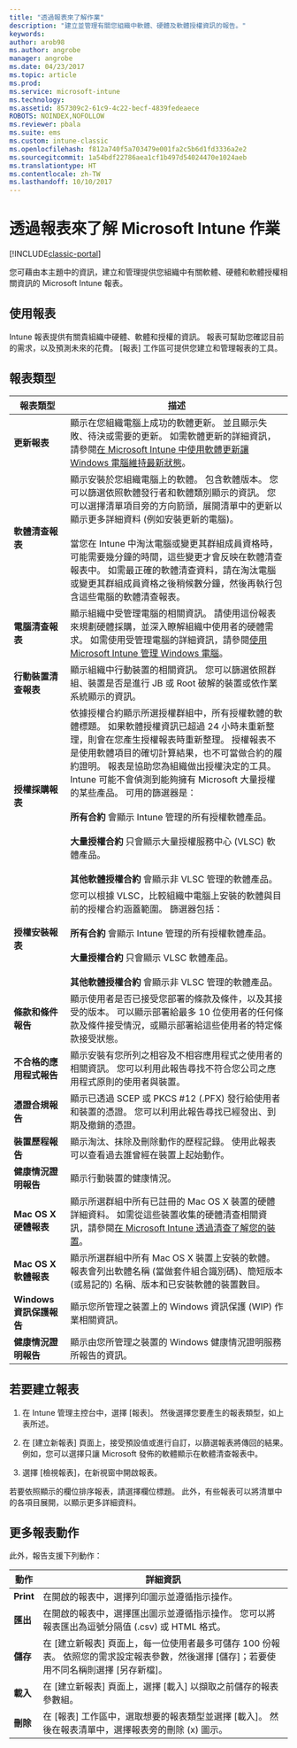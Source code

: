 ```yaml
---
title: "透過報表來了解作業"
description: "建立並管理有關您組織中軟體、硬體及軟體授權資訊的報告。"
keywords: 
author: arob98
ms.author: angrobe
manager: angrobe
ms.date: 04/23/2017
ms.topic: article
ms.prod: 
ms.service: microsoft-intune
ms.technology: 
ms.assetid: 857309c2-61c9-4c22-becf-4839fedeaece
ROBOTS: NOINDEX,NOFOLLOW
ms.reviewer: pbala
ms.suite: ems
ms.custom: intune-classic
ms.openlocfilehash: f812a740f5a703479e001fa2c5b6d1fd3336a2e2
ms.sourcegitcommit: 1a54bdf22786aea1cf1b497d54024470e1024aeb
ms.translationtype: HT
ms.contentlocale: zh-TW
ms.lasthandoff: 10/10/2017
---
```

# <a name="understand-microsoft-intune-operations-by-using-reports"></a>透過報表來了解 Microsoft Intune 作業

[!INCLUDE[classic-portal](../includes/classic-portal.md)]

您可藉由本主題中的資訊，建立和管理提供您組織中有關軟體、硬體和軟體授權相關資訊的 Microsoft Intune 報表。

## <a name="using-reports"></a>使用報表
Intune 報表提供有關貴組織中硬體、軟體和授權的資訊。 報表可幫助您確認目前的需求，以及預測未來的花費。 [報表]  工作區可提供您建立和管理報表的工具。 

## <a name="report-types"></a>報表類型

|報表類型|描述|
|---------------|---------------|
|**更新報表**|顯示在您組織電腦上成功的軟體更新。 並且顯示失敗、待決或需要的更新。 如需軟體更新的詳細資訊，請參閱[在 Microsoft Intune 中使用軟體更新讓 Windows 電腦維持最新狀態](keep-windows-pcs-up-to-date-with-software-updates-in-microsoft-intune.md)。|
|**軟體清查報表**|顯示安裝於您組織電腦上的軟體。 包含軟體版本。 您可以篩選依照軟體發行者和軟體類別顯示的資訊。 您可以選擇清單項目旁的方向箭頭，展開清單中的更新以顯示更多詳細資料 (例如安裝更新的電腦)。<br /><br />當您在 Intune 中淘汰電腦或變更其群組成員資格時，可能需要幾分鐘的時間，這些變更才會反映在軟體清查報表中。 如需最正確的軟體清查資料，請在淘汰電腦或變更其群組成員資格之後稍候數分鐘，然後再執行包含這些電腦的軟體清查報表。|
|**電腦清查報表**|顯示組織中受管理電腦的相關資訊。 請使用這份報表來規劃硬體採購，並深入瞭解組織中使用者的硬體需求。 如需使用受管理電腦的詳細資訊，請參閱[使用 Microsoft Intune 管理 Windows 電腦](manage-windows-pcs-with-microsoft-intune.md)。|
|**行動裝置清查報表**|顯示組織中行動裝置的相關資訊。 您可以篩選依照群組、裝置是否是進行 JB 或 Root 破解的裝置或依作業系統顯示的資訊。|
|**授權採購報表**|依據授權合約顯示所選授權群組中，所有授權軟體的軟體標題。 如果軟體授權資訊已超過 24 小時未重新整理，則會在您產生授權報表時重新整理。 授權報表不是使用軟體項目的確切計算結果，也不可當做合約的履約證明。 報表是協助您為組織做出授權決定的工具。 Intune 可能不會偵測到能夠擁有 Microsoft 大量授權的某些產品。 可用的篩選器是：<br /><br />**所有合約** 會顯示 Intune 管理的所有授權軟體產品。<br /><br />**大量授權合約** 只會顯示大量授權服務中心 (VLSC) 軟體產品。<br /><br />**其他軟體授權合約** 會顯示非 VLSC 管理的軟體產品。|
|**授權安裝報表**|您可以根據 VLSC，比較組織中電腦上安裝的軟體與目前的授權合約涵蓋範圍。 篩選器包括：<br /><br />**所有合約** 會顯示 Intune 管理的所有授權軟體產品。<br /><br />**大量授權合約** 只會顯示 VLSC 軟體產品。<br /><br />**其他軟體授權合約** 會顯示非 VLSC 管理的軟體產品。|
|**條款和條件報告**|顯示使用者是否已接受您部署的條款及條件，以及其接受的版本。 可以顯示部署給最多 10 位使用者的任何條款及條件接受情況，或顯示部署給這些使用者的特定條款接受狀態。|
|**不合格的應用程式報告**|顯示安裝有您所列之相容及不相容應用程式之使用者的相關資訊。 您可以利用此報告尋找不符合您公司之應用程式原則的使用者與裝置。|
|**憑證合規報告**|顯示已透過 SCEP 或 PKCS #12 (.PFX) 發行給使用者和裝置的憑證。 您可以利用此報告尋找已經發出、到期及撤銷的憑證。|
|**裝置歷程報告**|顯示淘汰、抹除及刪除動作的歷程記錄。 使用此報表可以查看過去誰曾經在裝置上起始動作。|
|**健康情況證明報告**|顯示行動裝置的健康情況。|
|**Mac OS X 硬體報表**|顯示所選群組中所有已註冊的 Mac OS X 裝置的硬體詳細資料。 如需從這些裝置收集的硬體清查相關資訊，請參閱[在 Microsoft Intune 透過清查了解您的裝置](understand-your-devices-with-inventory-in-microsoft-intune.md)。|
|**Mac OS X 軟體報表**|顯示所選群組中所有 Mac OS X 裝置上安裝的軟體。 報表會列出軟體名稱 (當做套件組合識別碼)、簡短版本 (或易記的) 名稱、版本和已安裝軟體的裝置數目。|
|**Windows 資訊保護報告**|顯示您所管理之裝置上的 Windows 資訊保護 (WIP) 作業相關資訊。|
|**健康情況證明報告**|顯示由您所管理之裝置的 Windows 健康情況證明服務所報告的資訊。|

## <a name="to-create-a-report"></a>若要建立報表

1.  在 Intune 管理主控台中，選擇 [報表]。 然後選擇您要產生的報表類型，如上表所述。

2.  在 [建立新報表] 頁面上，接受預設值或進行自訂，以篩選報表將傳回的結果。 例如，您可以選擇只讓 Microsoft 發佈的軟體顯示在軟體清查報表中。

3.  選擇 [檢視報表]，在新視窗中開啟報表。

若要依照顯示的欄位排序報表，請選擇欄位標題。 此外，有些報表可以將清單中的各項目展開，以顯示更多詳細資料。

## <a name="more-report-actions"></a>更多報表動作
此外，報告支援下列動作：

|動作|詳細資訊|
|----------|--------------------|
|**Print**|在開啟的報表中，選擇列印圖示並遵循指示操作。|
|**匯出**|在開啟的報表中，選擇匯出圖示並遵循指示操作。 您可以將報表匯出為逗號分隔值 (.csv) 或 HTML 格式。|
|**儲存**|在 [建立新報表]  頁面上，每一位使用者最多可儲存 100 份報表。 依照您的需求設定報表參數，然後選擇 [儲存]；若要使用不同名稱則選擇 [另存新檔]。|
|**載入**|在 [建立新報表] 頁面上，選擇 [載入] 以擷取之前儲存的報表參數組。|
|**刪除**|在 [報表] 工作區中，選取想要的報表類型並選擇 [載入]。 然後在報表清單中，選擇報表旁的刪除 (x) 圖示。|


